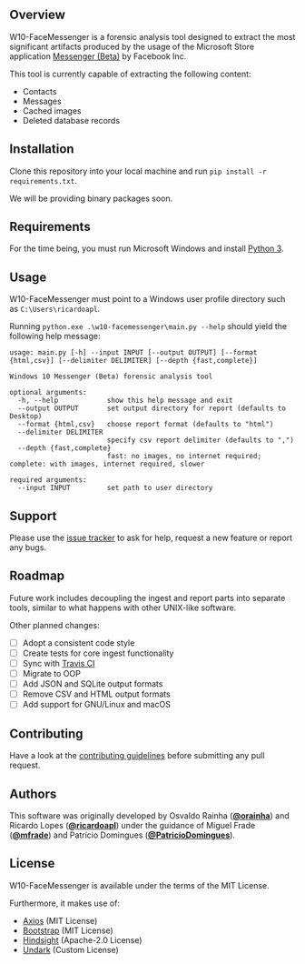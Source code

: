 ## Overview

W10-FaceMessenger is a forensic analysis tool designed to extract the most significant artifacts produced by the usage of the Microsoft Store application [Messenger (Beta)](https://www.microsoft.com/en-us/p/messenger-beta/9nblggh2t5jk) by Facebook Inc.

This tool is currently capable of extracting the following content:

- Contacts
- Messages
- Cached images
- Deleted database records

## Installation

Clone this repository into your local machine and run ```pip install -r requirements.txt```.

We will be providing binary packages soon.

## Requirements

For the time being, you must run Microsoft Windows and install [Python 3](https://www.python.org/).

## Usage

W10-FaceMessenger must point to a Windows user profile directory such as `C:\Users\ricardoapl`.

Running `python.exe .\w10-facemessenger\main.py --help` should yield the following help message:

```
usage: main.py [-h] --input INPUT [--output OUTPUT] [--format {html,csv}] [--delimiter DELIMITER] [--depth {fast,complete}]

Windows 10 Messenger (Beta) forensic analysis tool

optional arguments:
  -h, --help            show this help message and exit
  --output OUTPUT       set output directory for report (defaults to Desktop)
  --format {html,csv}   choose report format (defaults to "html")
  --delimiter DELIMITER
                        specify csv report delimiter (defaults to ",")
  --depth {fast,complete}
                        fast: no images, no internet required; complete: with images, internet required, slower

required arguments:
  --input INPUT         set path to user directory
```

## Support

Please use the [issue tracker](https://github.com/ricardoapl/w10-facemessenger/issues) to ask for help, request a new feature or report any bugs.

## Roadmap

Future work includes decoupling the ingest and report parts into separate tools, similar to what happens with other UNIX-like software.

Other planned changes:

- [ ] Adopt a consistent code style
- [ ] Create tests for core ingest functionality
- [ ] Sync with [Travis CI](https://travis-ci.org/)
- [ ] Migrate to OOP
- [ ] Add JSON and SQLite output formats
- [ ] Remove CSV and HTML output formats
- [ ] Add support for GNU/Linux and macOS

## Contributing

Have a look at the [contributing guidelines](https://github.com/ricardoapl/w10-facemessenger/blob/master/CONTRIBUTING.md) before submitting any pull request.

## Authors

This software was originally developed by Osvaldo Rainha ([**@orainha**](https://github.com/orainha)) and Ricardo Lopes ([**@ricardoapl**](https://github.com/ricardoapl)) under the guidance of Miguel Frade ([**@mfrade**](https://github.com/mfrade)) and Patrício Domingues ([**@PatricioDomingues**](https://github.com/PatricioDomingues/)).

## License

W10-FaceMessenger is available under the terms of the MIT License.

Furthermore, it makes use of:

- [Axios](https://github.com/axios/axios) (MIT License)
- [Bootstrap](https://getbootstrap.com/) (MIT License)
- [Hindsight](https://github.com/obsidianforensics/hindsight) (Apache-2.0 License)
- [Undark](https://pldaniels.com/undark) (Custom License)